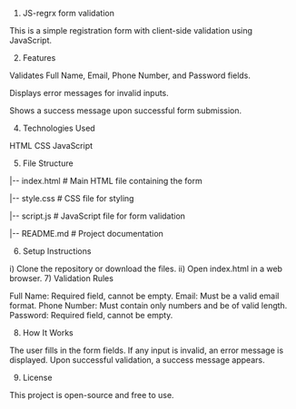 1) JS-regrx form validation 

This is a simple registration form with client-side validation using JavaScript.

2) Features

Validates Full Name, Email, Phone Number, and Password fields.

Displays error messages for invalid inputs.

Shows a success message upon successful form submission.

4) Technologies Used

HTML
CSS
JavaScript

5) File Structure

|-- index.html       # Main HTML file containing the form

|-- style.css        # CSS file for styling

|-- script.js        # JavaScript file for form validation

|-- README.md        # Project documentation

6) Setup Instructions

  i) Clone the repository or download the files.
  ii) Open index.html in a web browser.
7) Validation Rules
    
  Full Name: Required field, cannot be empty.
  Email: Must be a valid email format.
  Phone Number: Must contain only numbers and be of valid length.
  Password: Required field, cannot be empty.

8) How It Works

The user fills in the form fields.
If any input is invalid, an error message is displayed.
Upon successful validation, a success message appears.

9) License

This project is open-source and free to use.

 

